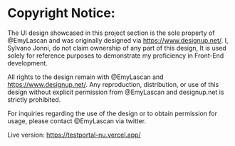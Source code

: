 # Copyright Notice:

The UI design showcased in this project section is the sole property of @EmyLascan and was originally designed via https://www.designup.net/. I, Sylvano Jonni, do not claim ownership of any part of this design, It is used solely for reference purposes to demonstrate my proficiency in Front-End development.

All rights to the design remain with @EmyLascan and https://www.designup.net/. Any reproduction, distribution, or use of this design without explicit permission from @EmyLascan and designup.net is strictly prohibited.

For inquiries regarding the use of the design or to obtain permission for usage, please contact @EmyLascan via twitter.


Live version: https://testportal-nu.vercel.app/
